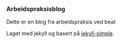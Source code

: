 ### Arbeidspraksisblog 
Dette er en blog fra arbeidspraksis ved beat

Laget med jekyll og basert på [jekyll-simple](http://www.wildflame.me/jekyll-simple).
